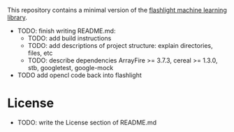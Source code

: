 This repository contains a minimal version of the
[flashlight machine learning library](https://github.com/flashlight/flashlight).

- TODO: finish writing README.md:
  - TODO: add build instructions
  - TODO: add descriptions of project structure: explain directories, files, etc
  - TODO: describe dependencies ArrayFire >= 3.7.3, cereal >= 1.3.0, stb,
    googletest, google-mock
- TODO add opencl code back into flashlight

# License

- TODO: write the License section of README.md
